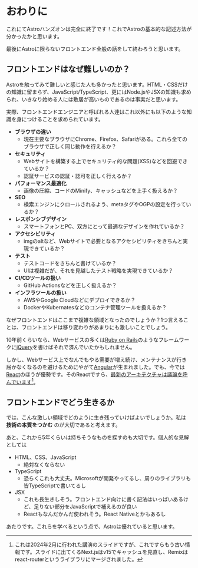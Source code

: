 # おわりに

これにてAstroハンズオンは完全に終了です！これでAstroの基本的な記述方法が分かったかと思います。

最後にAstroに限らないフロントエンド全般の話をして終わろうと思います。

## フロントエンドはなぜ難しいのか？

Astroを触ってみて難しいと感じた人も多かったと思います。HTML・CSSだけの知識に留まらず、JavaScript/TypeScript、更にはNode.jsやJSXの知識も求められ、いきなり始める人には敷居が高いものであるのは事実だと思います。

実際、フロントエンドエンジニアと呼ばれる人達はこれ以外にも以下のような知識を身につけることを求められています。

- **ブラウザの違い**
  - 現在主要なブラウザにChrome、Firefox、Safariがある。これら全てのブラウザで正しく同じ動作を行えるか？
- **セキュリティ**
  - Webサイトを構築する上でセキュリティ的な問題(XSS)などを回避できているか？
  - 認証サービスの認証・認可を正しく行えるか？
- **パフォーマンス最適化**
  - 画像の圧縮、コードのMinify、キャッシュなどを上手く扱えるか？
- **SEO**
  - 検索エンジンにクロールされるよう、metaタグやOGPの設定を行っているか？
- **レスポンシブデザイン**
  - スマートフォンとPC、双方にとって最適なデザインを作れているか？
- **アクセシビリティ**
  - imgのaltなど、Webサイトで必要となるアクセシビリティをきちんと実現できているか？
- **テスト**
  - テストコードをきちんと書けているか？
  - UIは複雑だが、それを見越したテスト戦略を実現できているか？
- **CI/CDツールの扱い**
  - GitHub Actionsなどを正しく扱えるか？
- **インフラツールの扱い**
  - AWSやGoogle Cloudなどにデプロイできるか？
  - DockerやKubernatesなどのコンテナ管理ツールを扱えるか？

なぜフロントエンドはここまで複雑な領域となったのでしょうか？1つ言えることは、フロントエンドは移り変わりがあまりにも激しいことでしょう。

10年前くらいなら、Webサービスの多くは[Ruby on Rails](https://rubyonrails.org)のようなフレームワークに[jQuery](https://jquery.com)を書けばそれで済んでいたかもしれません。

しかし、Webサービス上でなんでもやる需要が増え続け、メンテナンスが行き届かなくなるのを避けるためにやがて[Angular](https://angular.dev)が生まれました。でも、今では[React](https://ja.react.dev)のほうが優勢です。そのReactですら、[最新のアーキテクチャは議論を呼んでいます](https://www.docswell.com/s/ashphy/KM1NQ6-you-dont-need-nextjs)[^1]。

[^1]: これは2024年2月に行われた講演のスライドですが、これですらもう古い情報です。スライドに出てくるNext.jsはv15でキャッシュを見直し、Remixはreact-routerというライブラリにマージされました。

## フロントエンドでどう生きるか

では、こんな激しい領域でどのように生き残っていけばよいでしょうか。私は **技術の本質をつかむ** のが大切であると考えます。

あと、これから5年くらいは持ちそうなものを探すのも大切です。個人的な見解としては

- HTML、CSS、JavaScript
  - 絶対なくならない
- TypeScript
  - 恐らくこれも大丈夫。Microsoftが開発やってるし、周りのライブラリも皆TypeScriptで書いてるし
- JSX
  - これも長生きしそう。フロントエンド向けに書く記法はいっぱいあるけど、足りない部分をJavaScriptで補えるのが良い
  - Reactもなんだかんだ使われそう。React Nativeとかもあるし

あたりです。これらを学べるという点で、Astroは優れていると思います。
